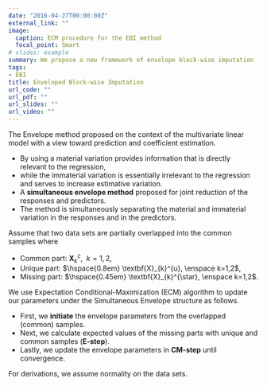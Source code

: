 ```yaml
---
date: "2016-04-27T00:00:00Z"
external_link: ""
image:
  caption: ECM procedure for the EBI method
  focal_point: Smart
# slides: example
summary: We propose a new framework of envelope block-wise imputation (EBI) to address block-wise missingness. The proposed method considers canonical correlations of multi-source data and impute the missing parts by estimating canonical correlations.
tags:
- EBI
title: Enveloped Block-wise Imputation
url_code: ""
url_pdf: ""
url_slides: ""
url_video: ""
---
```


The Envelope method proposed on the context of the multivariate linear model with a view toward prediction and coefficient estimation. 
* By using a material variation provides information that is directly relevant to the regression, 
* while the immaterial variation is essentially irrelevant to the regression and serves to increase estimative variation.
* A **simultaneous envelope method** proposed for joint reduction of the responses and predictors.
* The method is simultaneously separating the material and immaterial variation in the responses and in the predictors.

Assume that two data sets are partially overlapped into the common samples where
* Common part: $\mathbf{X}_{k}^{c}, \enspace k=1,2$, 
* Unique part: $\hspace{0.8em} \textbf{X}_{k}^{u}, \enspace k=1,2$,
* Missing part: $\hspace{0.45em} \textbf{X}_{k}^{\star}, \enspace k=1,2$. 

We use Expectation Conditional-Maximization (ECM) algorithm to update our parameters under the Simultaneous Envelope structure as follows. 

* First, we **initiate** the envelope parameters from the overlapped (common) samples.
* Next, we calculate expected values of the missing parts with unique and common samples (**E-step**).
* Lastly, we update the envelope parameters in **CM-step** until convergence.

For derivations, we assume normality on the data sets.

